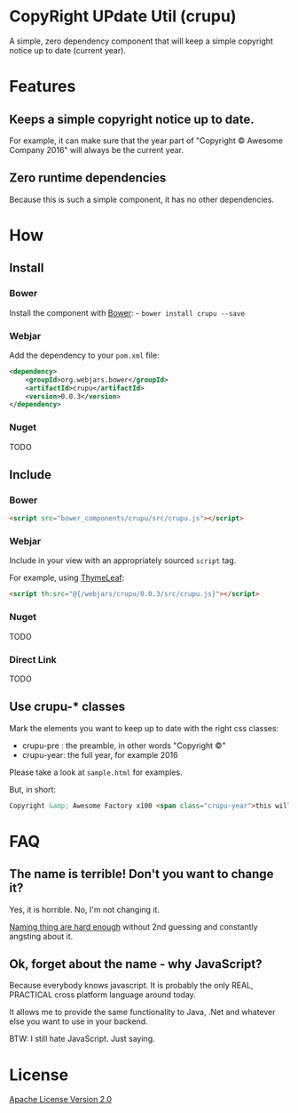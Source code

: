 # CopyRight UPdate Util (crupu)
A simple, zero dependency component that will keep a simple copyright notice up to date (current year).

# Features
## Keeps a simple copyright notice up to date.

For example, it can make sure that the year part of "Copyright &copy; Awesome Company 2016"
will always be the current year.

## Zero runtime dependencies
Because this is such a simple component, it has no other dependencies.

# How
## Install
### Bower
Install the component with [Bower](https://bower.io): - `bower install crupu --save`

### Webjar
Add the dependency to your `pom.xml` file:
```xml
<dependency>
	<groupId>org.webjars.bower</groupId>
	<artifactId>crupu</artifactId>
	<version>0.0.3</version>
</dependency>
```

### Nuget
TODO

## Include
### Bower
```html
<script src="bower_components/crupu/src/crupu.js"></script>
```

### Webjar
Include in your view with an appropriately sourced `script` tag.

For example, using [ThymeLeaf](http://www.thymeleaf.org/documentation.html):
```html
<script th:src="@{/webjars/crupu/0.0.3/src/crupu.js}"></script>
```

### Nuget
TODO

### Direct Link
TODO

## Use crupu-* classes
Mark the elements you want to keep up to date with the right css classes:

- crupu-pre : the preamble, in other words "Copyright &copy;"
- crupu-year: the full year, for example 2016

Please take a look at `sample.html` for examples.

But, in short:
```html
Copyright &amp; Awesome Factory x100 <span class="crupu-year">this will be replaced</span>
```

# FAQ
## The name is terrible! Don't you want to change it?
Yes, it is horrible. No, I'm not changing it.

[Naming thing are hard enough](http://martinfowler.com/bliki/TwoHardThings.html)
without 2nd guessing and constantly angsting about it.

## Ok, forget about the name - why JavaScript?
Because everybody knows javascript. It is probably the only REAL, PRACTICAL
cross platform language around today.

It allows me to provide the same functionality to Java, .Net and whatever
else you want to use in your backend.

BTW: I still hate JavaScript. Just saying.

# License
[Apache License Version 2.0](http://www.apache.org/licenses/LICENSE-2.0)
